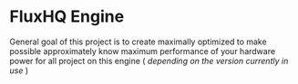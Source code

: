 # FluxHQ Engine

  General goal of this project is to create maximally optimized to make possible approximately know maximum performance of your hardware power for all project on this engine ( *depending on the version currently in use* )